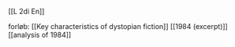 [[L 2di En]]

forløb:
[[Key characteristics of dystopian fiction]]
[[1984 (excerpt)]]
[[analysis of 1984]]